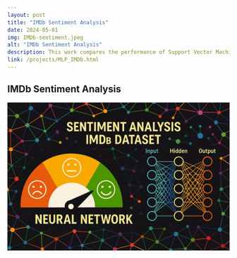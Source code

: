 ```yaml
---
layout: post
title: "IMDb Sentiment Analysis"
date: 2024-05-01
img: IMDb-sentiment.jpeg
alt: "IMDb Sentiment Analysis"
description: This work compares the performance of Support Vector Machine (SVM) and Multilayer Perceptron (MLP) models for sentiment analysis on the “IMDb 50k Reviews Dataset.
link: /projects/MLP_IMDb.html
---
```


<h2>IMDb Sentiment Analysis</h2>

<a href="/projects/MLP_IMDb.html" target="_blank">
  <img src="/img/portfolio/IMDb-sentiment.jpeg" alt="Open PDF">
</a>


